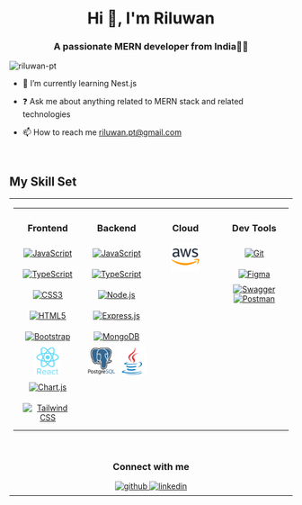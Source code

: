 <h1 align="center">Hi 👋, I'm Riluwan</h1>

  

 <div align="center"><h3 align="center">A passionate MERN developer from India👨‍💻</h3></div>  
<p align="left"> <img src="https://komarev.com/ghpvc/?username=riluwan-pt&label=Profile%20views&color=0e75b6&style=flat" alt="riluwan-pt" /> </p>

- 🌱 I’m currently learning Nest.js   
  

- ❓ Ask me about anything related to MERN stack and related technologies  
  
  

- 📫 How to reach me riluwan.pt@gmail.com  
  

<br/>  


## My Skill Set  
<table><tr><td valign="top" width="1000px">

<table width="125%" align="center">
  <tr>
    <!-- Frontend -->
    <td valign="top" width="25%">
      <h3 align="center">Frontend</h3>
      <div align="center">
        <a href="https://www.javascript.com/" target="_blank"><img style="margin: 10px" src="https://profilinator.rishav.dev/skills-assets/javascript-original.svg" alt="JavaScript" height="50" /></a>
        <a href="https://www.typescriptlang.org/" target="_blank"><img style="margin: 10px" src="https://profilinator.rishav.dev/skills-assets/typescript-original.svg" alt="TypeScript" height="50" /></a>
        <a href="https://www.w3schools.com/css/" target="_blank"><img style="margin: 10px" src="https://profilinator.rishav.dev/skills-assets/css3-original-wordmark.svg" alt="CSS3" height="50" /></a>
        <a href="https://en.wikipedia.org/wiki/HTML5" target="_blank"><img style="margin: 10px" src="https://profilinator.rishav.dev/skills-assets/html5-original-wordmark.svg" alt="HTML5" height="50" /></a>
        <a href="https://getbootstrap.com/docs/3.4/javascript/" target="_blank"><img style="margin: 10px" src="https://profilinator.rishav.dev/skills-assets/bootstrap-plain.svg" alt="Bootstrap" height="50" /></a>
        <a href="https://reactjs.org/" target="_blank"><img src="https://raw.githubusercontent.com/devicons/devicon/master/icons/react/react-original-wordmark.svg" alt="React" height="50" /></a>
        <a href="https://www.chartjs.org/" target="_blank"><img style="margin: 10px" src="https://profilinator.rishav.dev/skills-assets/logo-title.svg" alt="Chart.js" height="50" /></a>
        <a href="https://www.tailwindcss.com/" target="_blank"><img style="margin: 10px" src="https://profilinator.rishav.dev/skills-assets/tailwindcss.svg" alt="Tailwind CSS" height="50" /></a>
      </div>
    </td>




<td valign="top" width="25%">
      <h3 align="center">Backend</h3>
      <div align="center">
        <a href="https://www.javascript.com/" target="_blank"><img style="margin: 10px" src="https://profilinator.rishav.dev/skills-assets/javascript-original.svg" alt="JavaScript" height="50" /></a>
        <a href="https://www.typescriptlang.org/" target="_blank"><img style="margin: 10px" src="https://profilinator.rishav.dev/skills-assets/typescript-original.svg" alt="TypeScript" height="50" /></a>
        <a href="https://nodejs.org/" target="_blank"><img style="margin: 10px" src="https://profilinator.rishav.dev/skills-assets/nodejs-original-wordmark.svg" alt="Node.js" height="50" /></a>
        <a href="https://expressjs.com/" target="_blank"><img style="margin: 10px" src="https://profilinator.rishav.dev/skills-assets/express-original-wordmark.svg" alt="Express.js" height="50" /></a>
        <a href="https://www.mongodb.com/" target="_blank"><img style="margin: 10px" src="https://profilinator.rishav.dev/skills-assets/mongodb-original-wordmark.svg" alt="MongoDB" height="50" /></a>
<a href="https://www.postgresql.org" target="_blank"><img src="https://raw.githubusercontent.com/devicons/devicon/master/icons/postgresql/postgresql-original-wordmark.svg" alt="PostgreSQL" height="50" /></a>
<a href="https://www.java.com" target="_blank"><img src="https://raw.githubusercontent.com/devicons/devicon/master/icons/java/java-original.svg" alt="Java" height="50" /></a>
      </div>
    </td>
    
<td valign="top" width="25%">
      <h3 align="center">Cloud</h3>
      <div align="center">
        <a href="https://aws.amazon.com" target="_blank"><img src="https://raw.githubusercontent.com/devicons/devicon/master/icons/amazonwebservices/amazonwebservices-original-wordmark.svg" alt="AWS" height="50" /></a>
      </div>
    </td>
    
<td valign="top" width="25%">
      <h3 align="center">Dev Tools</h3>
      <div align="center">
        <a href="https://github.com/" target="_blank"><img style="margin: 10px" src="https://profilinator.rishav.dev/skills-assets/git-scm-icon.svg" alt="Git" height="50" /></a>
        <a href="https://www.figma.com/" target="_blank"><img style="margin: 10px" src="https://profilinator.rishav.dev/skills-assets/figma-icon.svg" alt="Figma" height="50" /></a>
        <a href="https://swagger.io/" target="_blank"><img src="https://cdn.worldvectorlogo.com/logos/swagger.svg" alt="Swagger" height="50" /></a>
        <a href="https://postman.com" target="_blank"><img src="https://www.vectorlogo.zone/logos/getpostman/getpostman-icon.svg" alt="Postman" height="50" /></a>
      </div>
    </td>
  </tr>
</table>  

<br/>  


  
<div align="center">
  <h3 align="center">Connect with me</h3>
<a href="https://github.com/riluwan-pt" target="_blank">
<img src=https://img.shields.io/badge/github-%2324292e.svg?&style=for-the-badge&logo=github&logoColor=white alt=github style="margin-bottom: 5px;" />
</a>

<a href="https://www.linkedin.com/in/riluwan-pt-469085322/" target="_blank">
<img src=https://img.shields.io/badge/linkedin-%231E77B5.svg?&style=for-the-badge&logo=linkedin&logoColor=white alt=linkedin style="margin-bottom: 5px;" />
</a>  
